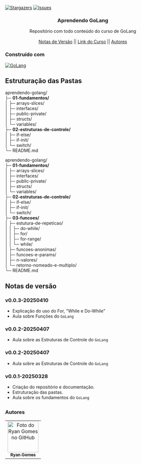 <!-- Preview (Ctrl + Shift + V) -->

<a name="readme-top"></a>

[![Stargazers][stars-shield]][stars-url]
[![Issues][issues-shield]][issues-url]

<!-- PROJECT LOGO -->
<div align="center">
  <h3 align="center">Aprendendo GoLang</h3>

  <p align="center">
    Repositório com todo conteúdo do curso de GoLang
    <br />
    <br />
    <a href="#notas-de-versão">Notas de Versão</a>
    ||
    <a href="https://www.youtube.com/playlist?list=PLm-xZWCprwYSlEHjZDvhaq9izo3AVbiRO">Link do Curso</a> 
    ||
    <a href="#autores">Autores</a>
    </p>
</div>

### Construído com

[![GoLang][GoLang]][go-url]

## Estruturação das Pastas

aprendendo-golang/ <br>
├─ **01-fundamentos/**<br>
│ ├─ arrays-slices/<br>
│ ├─ interfaces/<br>
│ ├─ public-private/<br>
│ ├─ structs/<br>
│ └─ variables/<br>
├─ **02-estruturas-de-controle/** <br>
│ ├─ if-else/<br>
│ ├─ if-init/<br>
│ └─ switch/<br>
└─ README.md

aprendendo-golang/<br>
├─ **01-fundamentos/** <br>
│ ├─ arrays-slices/<br>
│ ├─ interfaces/<br>
│ ├─ public-private/<br>
│ ├─ structs/<br>
│ └─ variables/<br>
├─ **02-estruturas-de-controle/**<br>
│ ├─ if-else/<br>
│ ├─ if-init/<br>
│ └─ switch/<br>
├─ **03-funcoes/**<br>
│ ├─ estutura-de-repeticao/<br>
│ │ ├─ do-while/<br>
│ │ ├─ for/<br>
│ │ ├─ for-range/<br>
│ │ └─ while/<br>
│ ├─ funcoes-anonimas/<br>
│ ├─ funcoes-e-params/<br>
│ ├─ n-valores/<br>
│ └─ retorno-nomeado-e-multiplo/<br>
└─ README.md

<a name="section-changelog">

## Notas de versão

</a>

### v0.0.3-20250410

- Explicação do uso do For, "While e Do-While"
- Aula sobre Funções do `GoLang`

### v0.0.2-20250407

- Aula sobre as Estruturas de Controle do `GoLang`

### v0.0.2-20250407

- Aula sobre as Estruturas de Controle do `GoLang`

### v0.0.1-20250328

- Criação do repositório e documentação.
- Estruturação das pastas.
- Aula sobre os fundamentos do `GoLang`

##

<a name="section-autores">

### Autores

</a>

<table>
  <tr>
    <td align="center">
      <a href="#">
        <img src="https://avatars.githubusercontent.com/u/85912228?v=4" width="100px;" alt="Foto do Ryan Gomes no GitHub"/><br>
        <sub>
          <b>Ryan Gomes</b>
        </sub>
      </a>
    </td>
</table>

[stars-shield]: https://img.shields.io/github/stars/RRyanDEV/aprendendo-golang?style=for-the-badge
[stars-url]: https://github.com/RRyanDEV/aprendendo-golang/stargazers
[issues-shield]: https://img.shields.io/github/issues/RRyanDEV/aprendendo-golang?style=for-the-badge
[issues-url]: https://github.com/RRyanDEV/aprendendo-golang/issues
[GoLang]: https://img.shields.io/badge/go-%2300ADD8.svg?style=for-the-badge&logo=go&logoColor=white
[go-url]: https://go.dev/
